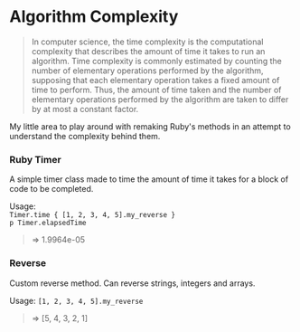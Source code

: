 # Algorithm Complexity

> In computer science, the time complexity is the computational complexity that describes the amount
> of time it takes to run an algorithm. Time complexity is commonly estimated by counting the number of
> elementary operations performed by the algorithm, supposing that each elementary operation takes a fixed
> amount of time to perform. Thus, the amount of time taken and the number of elementary operations
> performed by the algorithm are taken to differ by at most a constant factor.

My little area to play around with remaking Ruby's methods in an attempt to understand the complexity behind them.

### Ruby Timer

A simple timer class made to time the amount of time it takes for a block of code to be completed.

Usage:  
`Timer.time { [1, 2, 3, 4, 5].my_reverse }`  
`p Timer.elapsedTime `

> => 1.9964e-05

### Reverse

Custom reverse method. Can reverse strings, integers and arrays.

Usage:
`[1, 2, 3, 4, 5].my_reverse`

> => [5, 4, 3, 2, 1]